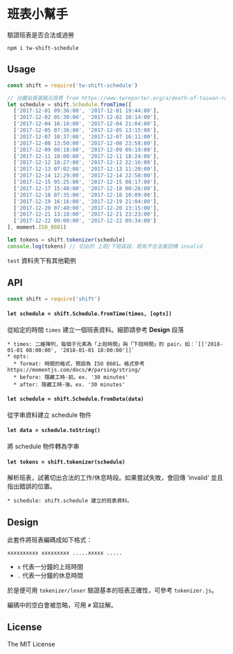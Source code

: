 # 班表小幫手

驗證班表是否合法或過勞

`npm i tw-shift-schedule`

## Usage

```javascript
const shift = require('tw-shift-schedule')

// 台鐵站長張銘元班表 from https://www.twreporter.org/a/death-of-taiwan-rail-train-conductor
let schedule = shift.Schedule.fromTime([
  ['2017-12-01 09:36:00', '2017-12-01 19:44:00'],
  ['2017-12-02 05:30:00', '2017-12-02 10:14:00'],
  ['2017-12-04 16:16:00', '2017-12-04 21:04:00'],
  ['2017-12-05 07:36:00', '2017-12-05 13:15:00'],
  ['2017-12-07 10:37:00', '2017-12-07 16:11:00'],
  ['2017-12-08 13:50:00', '2017-12-08 23:58:00'],
  ['2017-12-09 08:18:00', '2017-12-09 09:19:00'],
  ['2017-12-11 10:00:00', '2017-12-11 18:24:00'],
  ['2017-12-12 18:27:00', '2017-12-12 22:16:00'],
  ['2017-12-13 07:02:00', '2017-12-13 11:20:00'],
  ['2017-12-14 12:29:00', '2017-12-14 22:58:00'],
  ['2017-12-15 05:25:00', '2017-12-15 08:17:00'],
  ['2017-12-17 15:40:00', '2017-12-18 00:26:00'],
  ['2017-12-18 07:35:00', '2017-12-18 10:09:00'],
  ['2017-12-19 16:16:00', '2017-12-19 21:04:00'],
  ['2017-12-20 07:40:00', '2017-12-20 13:15:00'],
  ['2017-12-21 13:10:00', '2017-12-21 23:23:00'],
  ['2017-12-22 09:00:00', '2017-12-22 09:34:00']
], moment.ISO_8601)

let tokens = shift.tokenizer(schedule)
console.log(tokens) // 切出的 上班/下班區段，若有不合法會回傳 invalid
```

`test` 資料夾下有其他範例

## API

```javascript
const shift = require('shift')
```

#### `let schedule = shift.Schedule.fromTime(times, [opts])`

 從給定的時間 `times` 建立一個班表資料。細節請參考 **Design** 段落

 ```
 * times: 二維陣列，每個子元素為「上班時間」與「下班時間」的 pair。如：`[['2018-01-01 08:00:00', '2018-01-01 18:00:00']]`
 * opts:
   * format: 時間的格式，預設為 ISO 8601。格式參考 https://momentjs.com/docs/#/parsing/string/
   * before: 隱藏工時-前。ex. '30 minutes'
   * after: 隱藏工時-後。ex. '30 minutes'
 ```

#### `let schedule = shift.Schedule.fromData(data)`

 從字串資料建立 schedule 物件

#### `let data = schedule.toString()`

將 schedule 物件轉為字串

#### `let tokens = shift.tokenizer(schedule)`

解析班表，試著切出合法的工作/休息時段。如果嘗試失敗，會回傳 'invalid' 並且指出錯誤的位置。

```
* schedule: shift.schedule 建立的班表資料。
```

## Design

此套件將班表編碼成如下格式：

```
xxxxxxxxxx xxxxxxxxx .....xxxxx .....
```

* `x` 代表一分鐘的上班時間
* `.` 代表一分鐘的休息時間

於是便可用 `tokenizer/lexer` 驗證基本的班表正確性，可參考 `tokenizer.js`。

編碼中的空白會被忽略，可用 `#` 寫註解。

## License

The MIT License